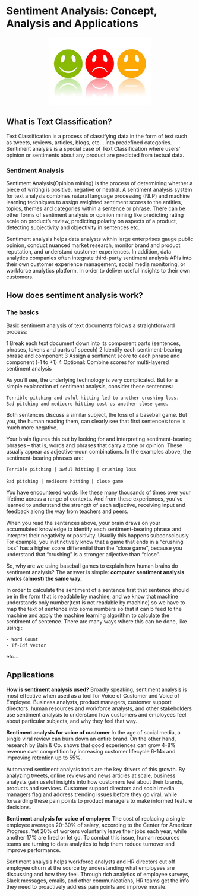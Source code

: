 # Sentiment Analysis: Concept, Analysis and Applications

<p align="center"> 
<img src="images/sentiment.jpg">
</p>

## What is Text Classification?

Text Classification is a process of classifying data in the form of text such as tweets, reviews, articles, blogs, etc... into predefined categories. Sentiment analysis is a special case of Text Classification where users’ opinion or sentiments about any product are predicted from textual data.

### Sentiment Analysis

Sentiment Analysis(Opinion mining) is the process of determining whether a piece of writing is positive, negative or neutral. A sentiment analysis system for text analysis combines natural language processing (NLP) and machine learning techniques to assign weighted sentiment scores to the entities, topics, themes and categories within a sentence or phrase. There can be other forms of sentiment analysis or opinion mining like predicting rating scale on product’s review, predicting polarity on aspects of a product, detecting subjectivity and objectivity in sentences etc.

Sentiment analysis helps data analysts within large enterprises gauge public opinion, conduct nuanced market research, monitor brand and product reputation, and understand customer experiences. In addition, data analytics companies often integrate third-party sentiment analysis APIs into their own customer experience management, social media monitoring, or workforce analytics platform, in order to deliver useful insights to their own customers.

## How does sentiment analysis work?

### The basics

Basic sentiment analysis of text documents follows a straightforward process:

1 Break each text document down into its component parts (sentences, phrases, tokens and parts of speech)
2 Identify each sentiment-bearing phrase and component
3 Assign a sentiment score to each phrase and component (-1 to +1)
4 Optional: Combine scores for multi-layered sentiment analysis

As you’ll see, the underlying technology is very complicated. But for a simple explanation of sentiment analysis, consider these sentences:

    Terrible pitching and awful hitting led to another crushing loss.
    Bad pitching and mediocre hitting cost us another close game.

Both sentences discuss a similar subject, the loss of a baseball game. But you, the human reading them, can clearly see that first sentence’s tone is much more negative.

Your brain figures this out by looking for and interpreting sentiment-bearing phrases – that is, words and phrases that carry a tone or opinion. These usually appear as adjective-noun combinations. In the examples above, the sentiment-bearing phrases are:

    Terrible pitching | awful hitting | crushing loss

    Bad pitching | mediocre hitting | close game
    
You have encountered words like these many thousands of times over your lifetime across a range of contexts. And from these experiences, you’ve learned to understand the strength of each adjective, receiving input and feedback along the way from teachers and peers.

When you read the sentences above, your brain draws on your accumulated knowledge to identify each sentiment-bearing phrase and interpret their negativity or positivity. Usually this happens subconsciously. For example, you instinctively know that a game that ends in a “crushing loss” has a higher score differential than the “close game”, because you understand that “crushing” is a stronger adjective than “close”.

So, why are we using baseball games to explain how human brains do sentiment analysis? The answer is simple: **computer sentiment analysis works (almost) the same way.**

In order to calculate the sentiment of a sentence first that sentence should be in the form that is readable by machine, and we know that machine understands only number(text is not readable by machine) so we have to map the text of sentence into some numbers so that it can b feed to the machine and apply the machine learning algorithm to calculate the sentiment of sentence. There are many ways where this can be done, like using :

    - Word Count
    - Tf-Idf Vector

etc...


## Applications

**How is sentiment analysis used?**
Broadly speaking, sentiment analysis is most effective when used as a tool for Voice of Customer and Voice of Employee. Business analysts, product managers, customer support directors, human resources and workforce analysts, and other stakeholders use sentiment analysis to understand how customers and employees feel about particular subjects, and why they feel that way.

**Sentiment analysis for voice of customer**
In the age of social media, a single viral review can burn down an entire brand. On the other hand, research by Bain & Co. shows that good experiences can grow 4-8% revenue over competition by increasing customer lifecycle 6-14x and improving retention up to 55%.

Automated sentiment analysis tools are the key drivers of this growth. By analyzing tweets, online reviews and news articles at scale, business analysts gain useful insights into how customers feel about their brands, products and services. Customer support directors and social media managers flag and address trending issues before they go viral, while forwarding these pain points to product managers to make informed feature decisions.

**Sentiment analysis for voice of employee**
The cost of replacing a single employee averages 20-30% of salary, according to the Center for American Progress. Yet 20% of workers voluntarily leave their jobs each year, while another 17% are fired or let go. To combat this issue, human resources teams are turning to data analytics to help them reduce turnover and improve performance.

Sentiment analysis helps workforce analysts and HR directors cut off employee churn at the source by understanding what employees are discussing and how they feel. Through rich analytics of employee surveys, Slack messages, emails, and other communications, HR teams get the info they need to proactively address pain points and improve morale.
